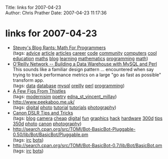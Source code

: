 Title: links for 2007-04-23  
Author: Chris Prather
Date: 2007-04-23 11:17:36

# links for 2007-04-23
<ul class="delicious">
	<li>
		<div class="delicious-link"><a href="http://steve-yegge.blogspot.com/2006/03/math-for-programmers.html">Stevey's Blog Rants: Math For Programmers</a></div>
		<div class="delicious-tags">(tags: <a href="http://del.icio.us/perigrin/advice">advice</a> <a href="http://del.icio.us/perigrin/article">article</a> <a href="http://del.icio.us/perigrin/articles">articles</a> <a href="http://del.icio.us/perigrin/career">career</a> <a href="http://del.icio.us/perigrin/code">code</a> <a href="http://del.icio.us/perigrin/community">community</a> <a href="http://del.icio.us/perigrin/computers">computers</a> <a href="http://del.icio.us/perigrin/cool">cool</a> <a href="http://del.icio.us/perigrin/education">education</a> <a href="http://del.icio.us/perigrin/maths">maths</a> <a href="http://del.icio.us/perigrin/blog">blog</a> <a href="http://del.icio.us/perigrin/learning">learning</a> <a href="http://del.icio.us/perigrin/mathematics">mathematics</a> <a href="http://del.icio.us/perigrin/programming">programming</a> <a href="http://del.icio.us/perigrin/math">math</a>)</div>
	</li>
	<li>
		<div class="delicious-link"><a href="http://www.oreillynet.com/pub/a/databases/2007/04/12/building-a-data-warehouse-with-mysql-and-perl.html">O'Reilly Network -- Building a Data Warehouse with MySQL and Perl</a></div>
		<div class="delicious-extended">This sounds like a familiar design pattern ... encountered when say trying to track performance metrics on a large "go as fast as possible" transform app.</div>
		<div class="delicious-tags">(tags: <a href="http://del.icio.us/perigrin/data">data</a> <a href="http://del.icio.us/perigrin/database">database</a> <a href="http://del.icio.us/perigrin/mysql">mysql</a> <a href="http://del.icio.us/perigrin/oreilly">oreilly</a> <a href="http://del.icio.us/perigrin/perl">perl</a> <a href="http://del.icio.us/perigrin/programming">programming</a>)</div>
	</li>
	<li>
		<div class="delicious-link"><a href="http://digital.library.upenn.edu/women/millay/figs/figs.html">A Few Figs From Thistles</a></div>
		<div class="delicious-tags">(tags: <a href="http://del.icio.us/perigrin/modernisim">modernisim</a> <a href="http://del.icio.us/perigrin/poetry">poetry</a> <a href="http://del.icio.us/perigrin/edna_st_vincent_millay">edna_st_vincent_millay</a>)</div>
	</li>
	<li>
		<div class="delicious-link"><a href="http://www.peekaboo.me.uk/">http://www.peekaboo.me.uk/</a></div>
		<div class="delicious-tags">(tags: <a href="http://del.icio.us/perigrin/digital">digital</a> <a href="http://del.icio.us/perigrin/photo">photo</a> <a href="http://del.icio.us/perigrin/tutorial">tutorial</a> <a href="http://del.icio.us/perigrin/tutorials">tutorials</a> <a href="http://del.icio.us/perigrin/photography">photography</a>)</div>
	</li>
	<li>
		<div class="delicious-link"><a href="http://www.bahneman.com/liem/photos/tricks/digital-rebel-tricks.php">Canon DSLR Tips and Tricks</a></div>
		<div class="delicious-tags">(tags: <a href="http://del.icio.us/perigrin/blog">blog</a> <a href="http://del.icio.us/perigrin/camera">camera</a> <a href="http://del.icio.us/perigrin/cheap">cheap</a> <a href="http://del.icio.us/perigrin/digital">digital</a> <a href="http://del.icio.us/perigrin/fun">fun</a> <a href="http://del.icio.us/perigrin/graphics">graphics</a> <a href="http://del.icio.us/perigrin/hack">hack</a> <a href="http://del.icio.us/perigrin/hardware">hardware</a> <a href="http://del.icio.us/perigrin/300d">300d</a> <a href="http://del.icio.us/perigrin/tips">tips</a> <a href="http://del.icio.us/perigrin/350d">350d</a> <a href="http://del.icio.us/perigrin/photo">photo</a> <a href="http://del.icio.us/perigrin/canon">canon</a> <a href="http://del.icio.us/perigrin/photography">photography</a>)</div>
	</li>
	<li>
		<div class="delicious-link"><a href="http://search.cpan.org/src/TOMI/Bot-BasicBot-Pluggable-0.50/lib/Bot/BasicBot/Pluggable.pm">http://search.cpan.org/src/TOMI/Bot-BasicBot-Pluggable-0.50/lib/Bot/BasicBot/Pluggable.pm</a></div>
		<div class="delicious-tags">(tags: <a href="http://del.icio.us/perigrin/irc">irc</a> <a href="http://del.icio.us/perigrin/bots">bots</a>)</div>
	</li>
	<li>
		<div class="delicious-link"><a href="http://search.cpan.org/src/TOMI/Bot-BasicBot-0.7/lib/Bot/BasicBot.pm">http://search.cpan.org/src/TOMI/Bot-BasicBot-0.7/lib/Bot/BasicBot.pm</a></div>
		<div class="delicious-tags">(tags: <a href="http://del.icio.us/perigrin/irc">irc</a> <a href="http://del.icio.us/perigrin/bots">bots</a>)</div>
	</li>
</ul>


